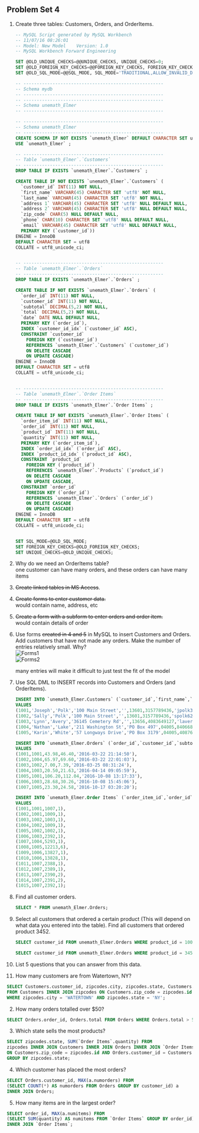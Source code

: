 ## Problem Set 4 

1. Create three tables: Customers, Orders, and OrderItems.   
   ```sql
   -- MySQL Script generated by MySQL Workbench
   -- 11/07/16 08:26:01
   -- Model: New Model    Version: 1.0
   -- MySQL Workbench Forward Engineering

   SET @OLD_UNIQUE_CHECKS=@@UNIQUE_CHECKS, UNIQUE_CHECKS=0;
   SET @OLD_FOREIGN_KEY_CHECKS=@@FOREIGN_KEY_CHECKS, FOREIGN_KEY_CHECKS=0;
   SET @OLD_SQL_MODE=@@SQL_MODE, SQL_MODE='TRADITIONAL,ALLOW_INVALID_DATES';

   -- -----------------------------------------------------
   -- Schema mydb
   -- -----------------------------------------------------
   -- -----------------------------------------------------
   -- Schema unemath_Elmer
   -- -----------------------------------------------------

   -- -----------------------------------------------------
   -- Schema unemath_Elmer
   -- -----------------------------------------------------
   CREATE SCHEMA IF NOT EXISTS `unemath_Elmer` DEFAULT CHARACTER SET utf8 ;
   USE `unemath_Elmer` ;

   -- -----------------------------------------------------
   -- Table `unemath_Elmer`.`Customers`
   -- -----------------------------------------------------
   DROP TABLE IF EXISTS `unemath_Elmer`.`Customers` ;

   CREATE TABLE IF NOT EXISTS `unemath_Elmer`.`Customers` (
     `customer_id` INT(11) NOT NULL,
     `first_name` VARCHAR(45) CHARACTER SET 'utf8' NOT NULL,
     `last_name` VARCHAR(45) CHARACTER SET 'utf8' NOT NULL,
     `address 1` VARCHAR(45) CHARACTER SET 'utf8' NULL DEFAULT NULL,
     `address 2` VARCHAR(45) CHARACTER SET 'utf8' NULL DEFAULT NULL,
     `zip_code` CHAR(5) NULL DEFAULT NULL,
     `phone` CHAR(10) CHARACTER SET 'utf8' NULL DEFAULT NULL,
     `email` VARCHAR(45) CHARACTER SET 'utf8' NULL DEFAULT NULL,
     PRIMARY KEY (`customer_id`))
   ENGINE = InnoDB
   DEFAULT CHARACTER SET = utf8
   COLLATE = utf8_unicode_ci;


   -- -----------------------------------------------------
   -- Table `unemath_Elmer`.`Orders`
   -- -----------------------------------------------------
   DROP TABLE IF EXISTS `unemath_Elmer`.`Orders` ;

   CREATE TABLE IF NOT EXISTS `unemath_Elmer`.`Orders` (
     `order_id` INT(11) NOT NULL,
     `customer_id` INT(11) NOT NULL,
     `subtotal` DECIMAL(5,2) NOT NULL,
     `total` DECIMAL(5,2) NOT NULL,
     `date` DATE NULL DEFAULT NULL,
     PRIMARY KEY (`order_id`),
     INDEX `customer_id_idx` (`customer_id` ASC),
     CONSTRAINT `customer_id`
       FOREIGN KEY (`customer_id`)
       REFERENCES `unemath_Elmer`.`Customers` (`customer_id`)
       ON DELETE CASCADE
       ON UPDATE CASCADE)
   ENGINE = InnoDB
   DEFAULT CHARACTER SET = utf8
   COLLATE = utf8_unicode_ci;


   -- -----------------------------------------------------
   -- Table `unemath_Elmer`.`Order Items`
   -- -----------------------------------------------------
   DROP TABLE IF EXISTS `unemath_Elmer`.`Order Items` ;

   CREATE TABLE IF NOT EXISTS `unemath_Elmer`.`Order Items` (
     `order_item_id` INT(11) NOT NULL,
     `order_id` INT(11) NOT NULL,
     `product_id` INT(11) NOT NULL,
     `quantity` INT(11) NOT NULL,
     PRIMARY KEY (`order_item_id`),
     INDEX `order_id_idx` (`order_id` ASC),
     INDEX `product_id_idx` (`product_id` ASC),
     CONSTRAINT `product_id`
       FOREIGN KEY (`product_id`)
       REFERENCES `unemath_Elmer`.`Products` (`product_id`)
       ON DELETE CASCADE
       ON UPDATE CASCADE,
     CONSTRAINT `order_id`
       FOREIGN KEY (`order_id`)
       REFERENCES `unemath_Elmer`.`Orders` (`order_id`)
       ON DELETE CASCADE
       ON UPDATE CASCADE)
   ENGINE = InnoDB
   DEFAULT CHARACTER SET = utf8
   COLLATE = utf8_unicode_ci;


   SET SQL_MODE=@OLD_SQL_MODE;
   SET FOREIGN_KEY_CHECKS=@OLD_FOREIGN_KEY_CHECKS;
   SET UNIQUE_CHECKS=@OLD_UNIQUE_CHECKS;
   ```

2. Why do we need an OrderItems table?   
   one customer can have many orders, and these orders can have many items   

3. ~~Create linked tables in MS Access~~.   
   

4. ~~Create forms to enter customer data.~~   
   would contain name, address, etc   

5. ~~Create a form with a subform to enter orders and order item.~~   
   would contain details of order   

6. Use forms ~~created in 4 and 5~~ in MySQL to insert Customers and Orders.  Add customers that have not made any orders. Make the number of entries relatively small.  Why?   
   ![Forms1](https://github.com/cassandraelmer/mat301/blob/master/Forms1.png)   
   ![Forms2](https://github.com/cassandraelmer/mat301/blob/master/Forms2.png)   
   
   many entries will make it difficult to just test the fit of the model   

7. Use SQL DML to INSERT records into Customers and Orders (and OrderItems).   
   ```sql
   INSERT INTO `unemath_Elmer.Customers` (`customer_id`,`first_name`,`last_name`,`address 1`,`address 2`,`zip_code`,`phone`,`email`) 
   VALUES 
   (1001,'Joseph','Polk','100 Main Street','',13601,3157789436,'jpolk37@gmail.com'),
   (1002,'Sally','Polk','100 Main Street','',13601,3157789436,'spolk62@gmail.com'),
   (1003,'Lynn','Avery','36145 Cemetery Rd','',13656,4083649127,'lavery7462@yahoo.com'),
   (1004,'Nathan','Lake','211 Washington St','PO Box 497',04005,8406686468,'nlake486@gmail.com'),
   (1005,'Karin','White','57 Longways Drive','PO Box 3179',04005,4087624935,'kwhite16@yahoo.com');
   ```   
   
   ```sql
   INSERT INTO `unemath_Elmer.Orders` (`order_id`,`customer_id`,`subtotal`,`total`,`date`)
   VALUES
   (1001,1001,43.98,46.40,'2016-03-22 21:14:50'),
   (1002,1004,65.97,69.60,'2016-03-22 22:01:03'),
   (1003,1002,7.00,7.39,'2016-03-25 08:31:24'),
   (1004,1003,20.50,21.63,'2016-04-14 09:05:59'),
   (1005,1001,106.20,112.04,'2016-10-08 13:17:33'),
   (1006,1003,28.68,30.26,'2016-10-08 15:45:06'),
   (1007,1005,23.30,24.58,'2016-10-17 03:20:20');
   ```   
   
   ```sql
   INSERT INTO `unemath_Elmer.Order Items` (`order_item_id`,`order_id`,`product_id`,`quantity`)
   VALUES
   (1001,1001,1007,1),
   (1002,1001,1009,1),
   (1003,1002,1003,1),
   (1004,1002,1009,1),
   (1005,1002,1002,1),
   (1006,1003,2392,1),
   (1007,1004,5293,1),
   (1008,1005,12213,6),
   (1009,1006,13827,1),
   (1010,1006,13828,1),
   (1011,1007,2388,1),
   (1012,1007,2389,1),
   (1013,1007,2390,2),
   (1014,1007,2391,2),
   (1015,1007,2392,1);
   ```   

8. Find all customer orders.   
   ```sql
   SELECT * FROM unemath_Elmer.Orders;
   ```   

9. Select all customers that ordered a certain product (This will depend on what data you entered into the table).  Find all customers that ordered product 3452.  
   ```sql
   SELECT customer_id FROM unemath_Elmer.Orders WHERE product_id = 1009;
   ```   
   ```sql
   SELECT customer_id FROM unemath_Elmer.Orders WHERE product_id = 3452;
   ```   

10. List 5 questions that you can answer from this data.    
   1. How many customers are from Watertown, NY?      
   ```sql   
   SELECT Customers.customer_id, zipcodes.city, zipcodes.state, Customers.zip_code   
   FROM Customers INNER JOIN zipcodes ON Customers.zip_code = zipcodes.id   
   WHERE zipcodes.city = 'WATERTOWN' AND zipcodes.state = 'NY';   
   ```   
   
   2. How many orders totalled over $50?   
   ```sql   
   SELECT Orders.order_id, Orders.total FROM Orders WHERE Orders.total > 50;   
   ```   
   
   3. Which state sells the most products?      
   ```sql   
   SELECT zipcodes.state, SUM(`Order Items`.quantity) FROM   
   zipcodes INNER JOIN Customers INNER JOIN Orders INNER JOIN `Order Items`   
   ON Customers.zip_code = zipcodes.id AND Orders.customer_id = Customers.customer_id AND `Order Items`.order_id = Orders.order_id   
   GROUP BY zipcodes.state;   
   ```   
   
   4. Which customer has placed the most orders?      
   ```sql   
   SELECT Orders.customer_id, MAX(a.numorders) FROM   
   (SELECT COUNT(*) AS numorders FROM Orders GROUP BY customer_id) a   
   INNER JOIN Orders;  
   ```   
   
   5. How many items are in the largest order?      
   ```sql   
   SELECT order_id, MAX(a.numitems) FROM   
   (SELECT SUM(quantity) AS numitems FROM `Order Items` GROUP BY order_id) a   
   INNER JOIN `Order Items`;   
   ```   

